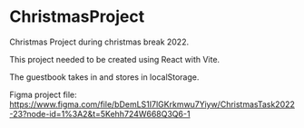 # ChristmasProject
 Christmas Project during christmas break 2022.
 
 This project needed to be created using React with Vite.
 
 The guestbook takes in and stores in localStorage.

Figma project file: 
      https://www.figma.com/file/bDemLS1I7lGKrkmwu7Yiyw/ChristmasTask2022-23?node-id=1%3A2&t=5Kehh724W668Q3Q6-1
